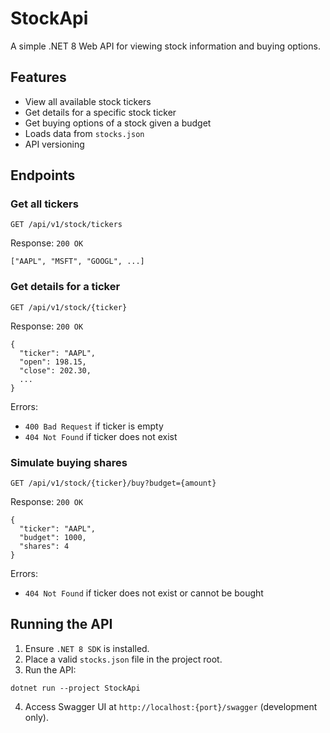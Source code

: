 # StockApi

A simple .NET 8 Web API for viewing stock information and buying options.

## Features

- View all available stock tickers
- Get details for a specific stock ticker
- Get buying options of a stock given a budget
- Loads data from `stocks.json`
- API versioning

## Endpoints

### Get all tickers
```
GET /api/v1/stock/tickers
```
Response:
`200 OK`
```
["AAPL", "MSFT", "GOOGL", ...]
```

### Get details for a ticker
```
GET /api/v1/stock/{ticker}
```
Response:
`200 OK`
```
{
  "ticker": "AAPL",
  "open": 198.15,
  "close": 202.30,
  ...
}
```
Errors:
- `400 Bad Request` if ticker is empty
- `404 Not Found` if ticker does not exist

### Simulate buying shares
```
GET /api/v1/stock/{ticker}/buy?budget={amount}
```
Response:
`200 OK`
```
{
  "ticker": "AAPL",
  "budget": 1000,
  "shares": 4
}
```
Errors:
- `404 Not Found` if ticker does not exist or cannot be bought

## Running the API

1. Ensure `.NET 8 SDK` is installed.
2. Place a valid `stocks.json` file in the project root.
3. Run the API:
```
dotnet run --project StockApi
```
4. Access Swagger UI at `http://localhost:{port}/swagger` (development only).

